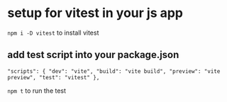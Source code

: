 # setup for vitest in your js app

`npm i -D vitest` to install vitest

## add test script into your package.json

`
 "scripts": {
    "dev": "vite",
    "build": "vite build",
    "preview": "vite preview",
    "test": "vitest"
  },
`

`npm t` to run the test
